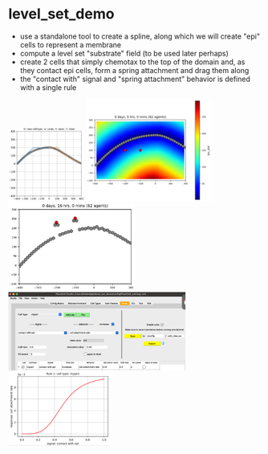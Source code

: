 # level_set_demo

* use a standalone tool to create a spline, along which we will create "epi" cells to represent a membrane
* compute a level set "substrate" field (to be used later perhaps)
* create 2 cells that simply chemotax to the top of the domain and, as they contact epi cells, form a spring attachment and drag them along
* the "contact with" signal and "spring attachment" behavior is defined with a single rule

<img src=.\images\spline_tool.png width="30%">

<img src=.\images\bm_dist.png width="50%">

<img src=.\images\punch_thru_2cells.png width="50%">

<img src=.\images\rule1_studio.png width="70%">
<img src=.\images\rule1_plot.png width="40%">

